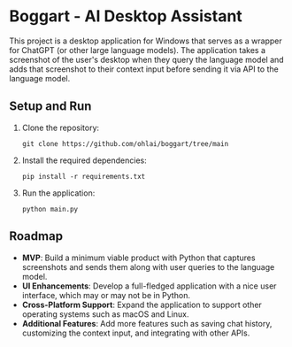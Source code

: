 # Boggart - AI Desktop Assistant

This project is a desktop application for Windows that serves as a wrapper for ChatGPT (or other large language models). The application takes a screenshot of the user's desktop when they query the language model and adds that screenshot to their context input before sending it via API to the language model.

## Setup and Run

1. Clone the repository:
    ```
    git clone https://github.com/ohlai/boggart/tree/main
    ```

2. Install the required dependencies:
    ```
    pip install -r requirements.txt
    ```

3. Run the application:
    ```
    python main.py
    ```

## Roadmap

- **MVP**: Build a minimum viable product with Python that captures screenshots and sends them along with user queries to the language model.
- **UI Enhancements**: Develop a full-fledged application with a nice user interface, which may or may not be in Python.
- **Cross-Platform Support**: Expand the application to support other operating systems such as macOS and Linux.
- **Additional Features**: Add more features such as saving chat history, customizing the context input, and integrating with other APIs.
